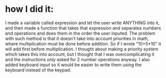 # how I did it:
I made a variable called expression and let the user write ANYTHING into it, and then made a function that takes that expression and separates numbers and operations and does them in the order the user inputed.
The problem with such method is that it doesn't take into account priorities in math, where multiplication must be done before addition.
So if I wrote "10+5*10" it will add first before multiplication.
I thought about making a priority system which takes this into account, but I thought that I was overcomplicating it and the instructions only asked for 2 number operations anyway.
I also added keyboard input so it would be easier to write them using the keyboard instead of the keypad.